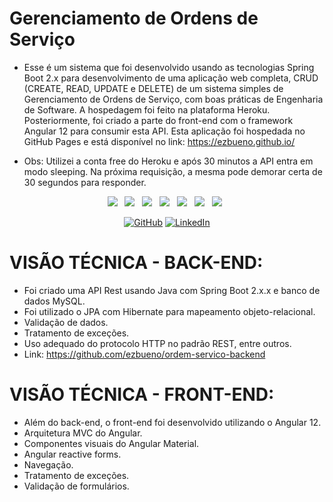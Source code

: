 # Gerenciamento de Ordens de Serviço

* Esse é um sistema que foi desenvolvido usando as tecnologias Spring Boot 2.x para desenvolvimento de uma aplicação web completa, CRUD (CREATE, READ, UPDATE e DELETE) de um sistema  simples de Gerenciamento de Ordens de Serviço, com boas práticas de Engenharia de Software. A hospedagem foi feito na plataforma Heroku. Posteriormente, foi criado a parte do front-end com o framework Angular 12 para consumir esta API. Esta aplicação foi hospedada no GitHub Pages e está disponível no link: https://ezbueno.github.io/

* Obs: Utilizei a conta free do Heroku e após 30 minutos a API entra em modo sleeping. Na próxima requisição, a mesma pode demorar certa de 30 segundos para responder.

<p align="center">
	<img src="https://img.shields.io/badge/HTML%20-%23F7DF1E.svg?&style=for-the-badge&color=E34F26" />&nbsp;&nbsp;
	<img src="https://img.shields.io/badge/css%20-%23F7DF1E.svg?&style=for-the-badge&color=5BA8EE" />&nbsp;&nbsp;
	<img src="https://img.shields.io/badge/TypeScript%20-%23F7DF1E.svg?&style=for-the-badge&color=3C33FF" />&nbsp;&nbsp;
	<img src="https://img.shields.io/badge/Angular%20-%23F7DF1E.svg?&style=for-the-badge&color=DD0031" />&nbsp;&nbsp;
	<img src="https://img.shields.io/badge/Bootstrap%20-%23F7DF1E.svg?&style=for-the-badge&color=7044A3" />&nbsp;&nbsp;
	<img src="https://img.shields.io/badge/Java%20-%23F7DF1E.svg?&style=for-the-badge&color=F7DF1E" />&nbsp;&nbsp;
	<img src="https://img.shields.io/badge/Heroku %20-%23F7DF1E.svg?&style=for-the-badge&color=E34F26" />&nbsp;&nbsp;
</p>

<p align="center">
	<a href="https://github.com/ezbueno"><img src="https://img.icons8.com/bubbles/50/000000/github.png" alt="GitHub"/></a>
	<a href="https://www.linkedin.com/in/ezandro-bueno-776aab192/"><img src="https://img.icons8.com/bubbles/50/000000/linkedin.png" alt="LinkedIn"/></a>
</p>

# VISÃO TÉCNICA - BACK-END:
* Foi criado uma API Rest usando Java com Spring Boot 2.x.x e banco de dados MySQL. 
* Foi utilizado o JPA com Hibernate para mapeamento objeto-relacional.
* Validação de dados.
* Tratamento de exceções.
* Uso adequado do protocolo HTTP no padrão REST, entre outros.
* Link: https://github.com/ezbueno/ordem-servico-backend

# VISÃO TÉCNICA - FRONT-END:
* Além do back-end, o front-end foi desenvolvido utilizando o Angular 12.
* Arquitetura MVC do Angular.
* Componentes visuais do Angular Material.
* Angular reactive forms.
* Navegação.
* Tratamento de exceções.
* Validação de formulários.
